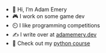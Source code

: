 - 👋 Hi, I’m Adam Emery
- 🎮 I work on some game dev
- ⏲️ I like programming competitions
- ✍️ I write over at [adamemery.dev](https://adamemery.dev/)
- 🐍 Check out my [python course](https://learn-python.adamemery.dev/)

<!---
aqemery/aqemery is a ✨ special ✨ repository because its `README.md` (this file) appears on your GitHub profile.
You can click the Preview link to take a look at your changes.
--->
